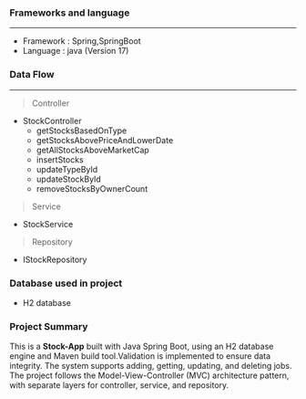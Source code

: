 ### Frameworks and language

---
* Framework : Spring,SpringBoot
* Language : java (Version 17)

### Data Flow

---
> Controller

* StockController
    * getStocksBasedOnType
    * getStocksAbovePriceAndLowerDate
    * getAllStocksAboveMarketCap
    * insertStocks
    * updateTypeById
    * updateStockById
    * removeStocksByOwnerCount


> Service

* StockService


> Repository

* IStockRepository


### Database used in project

* H2 database

### Project Summary

This is a __Stock-App__ built with Java Spring Boot, using an H2 database engine and Maven build tool.Validation is implemented to ensure data integrity. The system supports adding, getting, updating, and deleting jobs. The project follows the Model-View-Controller (MVC) architecture pattern, with separate layers for controller, service, and repository.